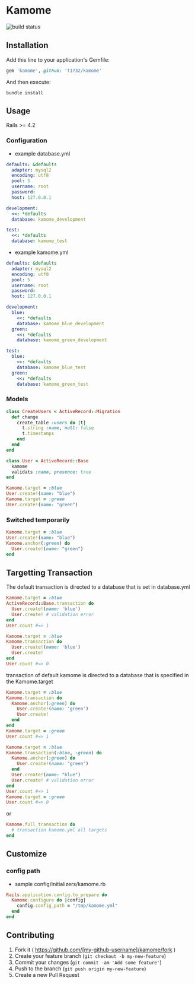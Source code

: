 # Kamome

![build status](https://circleci.com/gh/t1732/kamome.svg?style=shield&circle-token=fdf9c64cff4f286a7b20f12b77ed4779c2d06425)

## Installation

Add this line to your application's Gemfile:

```ruby
gem 'kamome', github: 't1732/kamome'
```

And then execute:

```
bundle install
```

## Usage

Rails >= 4.2

### Configuration

* example database.yml

```yaml
defaults: &defaults
  adapter: mysql2
  encoding: utf8
  pool: 5
  username: root
  password:
  host: 127.0.0.1

development:
  <<: *defaults
  database: kamome_development

test:
  <<: *defaults
  database: kamome_test
```

* example kamome.yml

```yaml
defaults: &defaults
  adapter: mysql2
  encoding: utf8
  pool: 5
  username: root
  password:
  host: 127.0.0.1

development:
  blue:
    <<: *defaults
    database: kamome_blue_development
  green:
    <<: *defaults
    database: kamome_green_development

test:
  blue:
    <<: *defaults
    database: kamome_blue_test
  green:
    <<: *defaults
    database: kamome_green_test
```

### Models

```ruby
class CreateUsers < ActiveRecord::Migration
  def change
    create_table :users do |t|
      t.string :name, null: false
      t.timestamps
    end
  end
end
```

```ruby
class User < ActiveRecord::Base
  kamome
  validats :name, presence: true
end
```

```ruby
Kamome.target = :blue
User.create!(name: "blue")
Kamome.target = :green
User.create!(name: "green")
```

### Switched temporarily

```ruby
Kamome.target = :blue
User.create!(name: "blue")
Kamome.anchor(:green) do
  User.create!(name: "green")
end
```

## Targetting Transaction

The default transaction is directed to a database that is set in database.yml

```ruby
Kamome.target = :blue
ActiveRecord::Base.transaction do
  User.create!(name: 'blue')
  User.create! # validation error
end
User.count #=> 1
```

```ruby
Kamome.target = :blue
Kamome.transaction do
  User.create!(name: 'blue')
  User.create!
end
User.count #=> 0
```

transaction of default kamome is directed to a database that is specified in the Kamome.target

```ruby
Kamome.target = :blue
Kamome.transaction do
  Kamome.anchor(:green) do
    User.create!(name: 'green')
    User.create!
  end
end
Kamome.target = :green
User.count #=> 1
```

```ruby
Kamome.target = :blue
Kamome.transaction(:blue, :green) do
  Kamome.anchor(:green) do
    User.create!(name: "green")
  end
  User.create!(name: "blue")
  User.create! # validation error
end
User.count #=> 1
Kamome.target = :green
User.count #=> 0
```

or

```ruby
Kamome.full_transaction do
  # transaction kamome.yml all targets
end
```

## Customize

### config path

* sample config/initializers/kamome.rb

```ruby
Rails.application.config.to_prepare do
  Kamome.configure do |config|
    config.config_path = "/tmp/kamome.yml"
  end
end
```

## Contributing

1. Fork it ( https://github.com/[my-github-username]/kamome/fork )
2. Create your feature branch (`git checkout -b my-new-feature`)
3. Commit your changes (`git commit -am 'Add some feature'`)
4. Push to the branch (`git push origin my-new-feature`)
5. Create a new Pull Request
